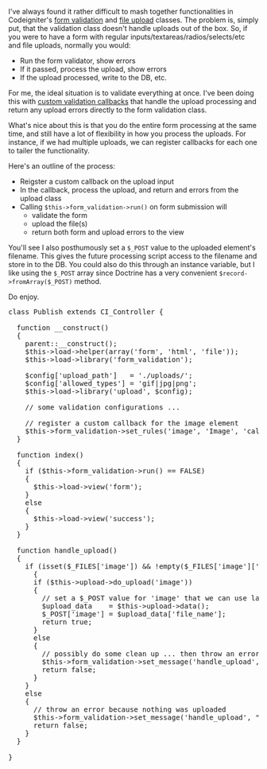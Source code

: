 
I've always found it rather difficult to mash together functionalities in Codeigniter's [form validation](http://codeigniter.com/user_guide/libraries/form_validation.html) and [file upload](http://codeigniter.com/user_guide/libraries/file_uploading.html) classes. The problem is, simply put, that the validation class doesn't handle uploads out of the box. So, if you were to have a form with regular inputs/textareas/radios/selects/etc and file uploads, normally you would:

* Run the form validator, show errors
* If it passed, process the upload, show errors
* If the upload processed, write to the DB, etc.

For me, the ideal situation is to validate everything at once. I've been doing this with [custom validation callbacks](http://codeigniter.com/user_guide/libraries/form_validation.html#callbacks) that handle the upload processing and return any upload errors directly to the form validation class.

What's nice about this is that you do the entire form processing at the same time, and still have a lot of flexibility in how you process the uploads. For instance, if we had multiple uploads, we can register callbacks for each one to tailer the functionality.

Here's an outline of the process:

* Reigster a custom callback on the upload input
* In the callback, process the upload, and return and errors from the upload class
* Calling `$this->form_validation->run()` on form submission will
  * validate the form
  * upload the file(s)
  * return both form and upload errors to the view

You'll see I also posthumously set a `$_POST` value to the uploaded element's filename. This gives the future processing script access to the filename and store in to the DB. You could also do this through an instance variable, but I like using the `$_POST` array since Doctrine has a very convenient `$record->fromArray($_POST)` method.

Do enjoy.

<pre class="prettyprint lang-php">
class Publish extends CI_Controller {

  function __construct()
  {
    parent::__construct();
    $this->load->helper(array('form', 'html', 'file'));
    $this->load->library('form_validation');

    $config['upload_path']   = './uploads/';
    $config['allowed_types'] = 'gif|jpg|png';
    $this->load->library('upload', $config);

    // some validation configurations ...

    // register a custom callback for the image element
    $this->form_validation->set_rules('image', 'Image', 'callback_handle_upload');
  }

  function index()
  {
    if ($this->form_validation->run() == FALSE)
    {
      $this->load->view('form');
    }
    else
    {
      $this->load->view('success');
    }
  }

  function handle_upload()
  {
    if (isset($_FILES['image']) && !empty($_FILES['image']['name']))
      {
      if ($this->upload->do_upload('image'))
      {
        // set a $_POST value for 'image' that we can use later
        $upload_data    = $this->upload->data();
        $_POST['image'] = $upload_data['file_name'];
        return true;
      }
      else
      {
        // possibly do some clean up ... then throw an error
        $this->form_validation->set_message('handle_upload', $this->upload->display_errors());
        return false;
      }
    }
    else
    {
      // throw an error because nothing was uploaded
      $this->form_validation->set_message('handle_upload', "You must upload an image!");
      return false;
    }
  }

}
</pre>